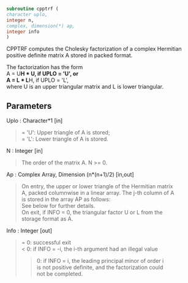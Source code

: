 ```fortran  
subroutine cpptrf (  
character uplo,  
integer n,  
complex, dimension(*) ap,  
integer info  
)  
```  
  
CPPTRF computes the Cholesky factorization of a complex Hermitian  
positive definite matrix A stored in packed format.  
  
The factorization has the form  
A = U**H * U,  if UPLO = 'U', or  
A = L  * L**H,  if UPLO = 'L',  
where U is an upper triangular matrix and L is lower triangular.  
  
## Parameters  
Uplo : Character*1 [in]  
> = 'U':  Upper triangle of A is stored;  
> = 'L':  Lower triangle of A is stored.  
  
N : Integer [in]  
> The order of the matrix A.  N >= 0.  
  
Ap : Complex Array, Dimension (n*(n+1)/2) [in,out]  
> On entry, the upper or lower triangle of the Hermitian matrix  
> A, packed columnwise in a linear array.  The j-th column of A  
> is stored in the array AP as follows:  
> See below for further details.  
> On exit, if INFO = 0, the triangular factor U or L from the  
> storage format as A.  
  
Info : Integer [out]  
> = 0:  successful exit  
> < 0:  if INFO = -i, the i-th argument had an illegal value  
> > 0:  if INFO = i, the leading principal minor of order i  
> is not positive definite, and the factorization could  
> not be completed.  
  
